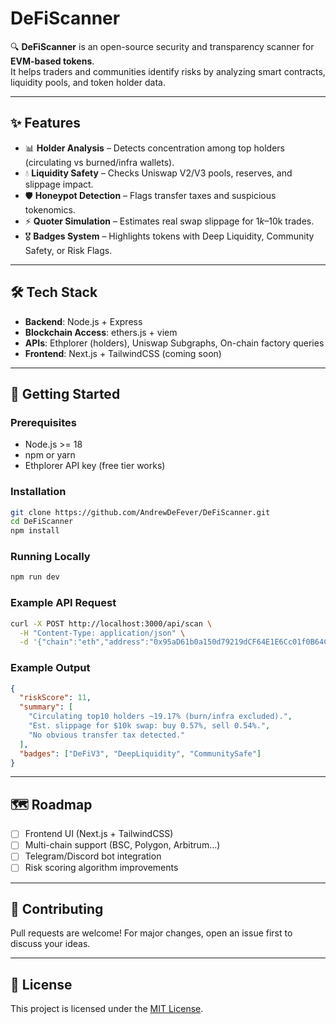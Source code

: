 # DeFiScanner

🔍 **DeFiScanner** is an open-source security and transparency scanner for **EVM-based tokens**.  
It helps traders and communities identify risks by analyzing smart contracts, liquidity pools, and token holder data.

---

## ✨ Features
- 📊 **Holder Analysis** – Detects concentration among top holders (circulating vs burned/infra wallets).  
- 💧 **Liquidity Safety** – Checks Uniswap V2/V3 pools, reserves, and slippage impact.  
- 🛡️ **Honeypot Detection** – Flags transfer taxes and suspicious tokenomics.  
- ⚡ **Quoter Simulation** – Estimates real swap slippage for $1k–$10k trades.  
- 🎖️ **Badges System** – Highlights tokens with Deep Liquidity, Community Safety, or Risk Flags.  

---

## 🛠️ Tech Stack
- **Backend**: Node.js + Express  
- **Blockchain Access**: ethers.js + viem  
- **APIs**: Ethplorer (holders), Uniswap Subgraphs, On-chain factory queries  
- **Frontend**: Next.js + TailwindCSS (coming soon)  

---

## 🚀 Getting Started

### Prerequisites
- Node.js >= 18  
- npm or yarn  
- Ethplorer API key (free tier works)  

### Installation
```bash
git clone https://github.com/AndrewDeFever/DeFiScanner.git
cd DeFiScanner
npm install
```

### Running Locally
```bash
npm run dev
```

### Example API Request
```bash
curl -X POST http://localhost:3000/api/scan \
  -H "Content-Type: application/json" \
  -d '{"chain":"eth","address":"0x95aD61b0a150d79219dCF64E1E6Cc01f0B64C4cE"}'
```

### Example Output
```json
{
  "riskScore": 11,
  "summary": [
    "Circulating top10 holders ~19.17% (burn/infra excluded).",
    "Est. slippage for $10k swap: buy 0.57%, sell 0.54%.",
    "No obvious transfer tax detected."
  ],
  "badges": ["DeFiV3", "DeepLiquidity", "CommunitySafe"]
}
```

---

## 🗺️ Roadmap
- [ ] Frontend UI (Next.js + TailwindCSS)  
- [ ] Multi-chain support (BSC, Polygon, Arbitrum…)  
- [ ] Telegram/Discord bot integration  
- [ ] Risk scoring algorithm improvements  

---

## 🤝 Contributing
Pull requests are welcome! For major changes, open an issue first to discuss your ideas.  

---

## 📄 License
This project is licensed under the [MIT License](LICENSE).
